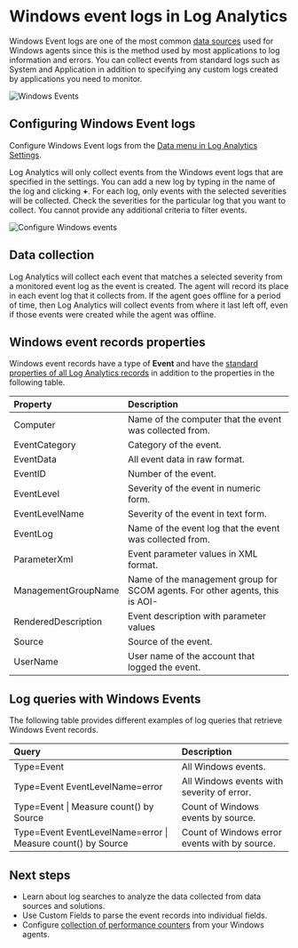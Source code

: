<properties 
   pageTitle="Windows Event logs in Log Analytics"
   description="Windows Event logs are one of the most common data sources used by Log Analytics.  This article describes how to configure collection of Windows Event logs and details of the events they create in the OMS repository."
   services="log-analytics"
   documentationCenter=""
   authors="bwren"
   manager="jwhit"
   editor="tysonn" />
<tags 
   ms.service="log-analytics"
   ms.devlang="na"
   ms.topic="article"
   ms.tgt_pltfrm="na"
   ms.workload="infrastructure-services"
   ms.date="04/15/2016"
   ms.author="bwren" />

# Windows event logs in Log Analytics

Windows Event logs are one of the most common [data sources](log-analytics-data-sources.md) used for Windows agents since this is the method used by most applications to log information and errors.  You can collect events from standard logs such as System and Application in addition to specifying any custom logs created by applications you need to monitor.

![Windows Events](media/log-analytics-data-sources-windows-events/overview.png)     

## Configuring Windows Event logs

Configure Windows Event logs from the [Data menu in Log Analytics Settings](log-analytics-data-sources.md/configuring-data-sources).

Log Analytics will only collect events from the Windows event logs that are specified in the settings.  You can add a new log by typing in the name of the log and clicking **+**.  For each log, only events with the selected severities will be collected.  Check the severities for the particular log that you want to collect.  You cannot provide any additional criteria to filter events.

![Configure Windows events](media/log-analytics-data-sources-windows-events/configure.png)


## Data collection

Log Analytics will collect each event that matches a selected severity from a monitored event log as the event is created.  The agent will record its place in each event log that it collects from.  If the agent goes offline for a period of time, then Log Analytics will collect events from where it last left off, even if those events were created while the agent was offline.


## Windows event records properties

Windows event records have a type of **Event** and have the [standard properties of all Log Analytics records](log-analytics-data-sources.md#log-analytics-records) in addition to the properties in the following table.

| Property | Description |
|:--|:--|
| Computer            | Name of the computer that the event was collected from. |
| EventCategory       | Category of the event. |
| EventData           | All event data in raw format. |
| EventID             | Number of the event. |
| EventLevel          | Severity of the event in numeric form. |
| EventLevelName      | Severity of the event in text form. |
| EventLog            | Name of the event log that the event was collected from. |
| ParameterXml        | Event parameter values in XML format. |
| ManagementGroupName | Name of the management group for SCOM agents.  For other agents, this is AOI-<workspace ID> |
| RenderedDescription | Event description with parameter values |
| Source              | Source of the event. |
| UserName            | User name of the account that logged the event. |



## Log queries with Windows Events

The following table provides different examples of log queries that retrieve Windows Event records.

| Query | Description |
|:--|:--|
| Type=Event | All Windows events. |
| Type=Event EventLevelName=error | All Windows events with severity of error. |
| Type=Event &#124; Measure count() by Source | Count of Windows events by source. |
| Type=Event EventLevelName=error &#124; Measure count() by Source | Count of Windows error events with by source. |

## Next steps

- Learn about log searches to analyze the data collected from data sources and solutions. 
- Use Custom Fields to parse the event records into individual fields.
- Configure [collection of performance counters](log-analytics-data-sources-windows-performance-counters.md) from your Windows agents.